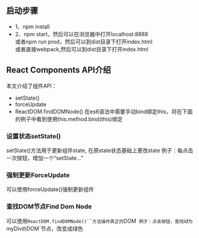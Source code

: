 ## 启动步骤
* 1、npm install
* 2、npm start，然后可以在浏览器中打开localhost:8888 <br/>
或者npm run prod，然后可以到dist目录下打开index.html <br/>
或者直接webpack,然后可以到dist目录下打开index.html

## React Components API介绍
本文介绍了组件API：
* setState()
* forceUpdate
* ReactDOM.findDOMNode()
在es6语法中需要手动bind绑定this，将在下面的例子中看到使用this.method.bind(this)绑定

### 设置状态setState()
setState()方法用于更新组件state, 在原state状态基础上更改state
例子：每点击一次按钮，增加一个“setState...”

### 强制更新ForceUpdate
可以使用forceUpdate()强制更新组件

### 查找DOM节点Find Dom Node
可以使用`ReactDOM.findDOMNode()``方法操作真正的`DOM`
例子：点击按钮，查找`id`为`myDiv`的`DOM`节点，改变成绿色
